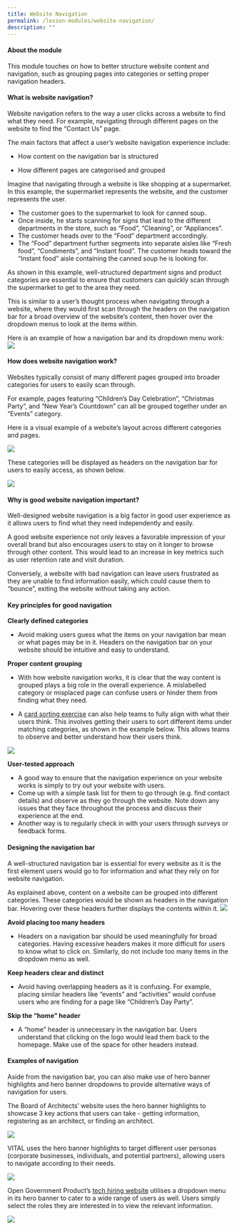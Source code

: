 ```yaml
---
title: Website Navigation
permalink: /lesson-modules/website-navigation/
description: ""
---
```

#### About the module ####
This module touches on how to better structure website content and navigation, such as grouping pages into categories or setting proper navigation headers.

#### What is website navigation? ####

Website navigation refers to the way a user clicks across a website to find what they need. For example, navigating through different pages on the website to find the “Contact Us” page. 

The main factors that affect a user’s website navigation experience include:

*   How content on the navigation bar is structured
    
*   How different pages are categorised and grouped
    

Imagine that navigating through a website is like shopping at a supermarket. In this example, the supermarket represents the website, and the customer represents the user.

*   The customer goes to the supermarket to look for canned soup. 
*   Once inside, he starts scanning for signs that lead to the different departments in the store, such as “Food”, “Cleaning”, or “Appliances”. 
*   The customer heads over to the “Food” department accordingly.
*   The “Food” department further segments into separate aisles like “Fresh food”, “Condiments”, and “Instant food”. The customer heads toward the “Instant food” aisle containing the canned soup he is looking for.

As shown in this example, well-structured department signs and product categories are essential to ensure that customers can quickly scan through the supermarket to get to the area they need.

This is similar to a user’s thought process when navigating through a website, where they would first scan through the headers on the navigation bar for a broad overview of the website’s content, then hover over the dropdown menus to look at the items within.

Here is an example of how a navigation bar and its dropdown menu work:
![](/images/Website%20navigation.png)

#### How does website navigation work? ####

Websites typically consist of many different pages grouped into broader categories for users to easily scan through.

For example, pages featuring “Children’s Day Celebration”, “Christmas Party”, and “New Year’s Countdown” can all be grouped together under an “Events” category.

Here is a visual example of a website’s layout across different categories and pages.

![](/images/Website%20navigation%202.png)

These categories will be displayed as headers on the navigation bar for users to easily access, as shown below.

![](/images/Website%20Navigation%203.png)

#### Why is good website navigation important? ####

Well-designed website navigation is a big factor in good user experience as it allows users to find what they need independently and easily. 

A good website experience not only leaves a favorable impression of your overall brand but also encourages users to stay on it longer to browse through other content. This would lead to an increase in key metrics such as user retention rate and visit duration. 

Conversely, a website with bad navigation can leave users frustrated as they are unable to find information easily, which could cause them to “bounce”, exiting the website without taking any action.

#### Key principles for good navigation ####

**Clearly defined categories**
- Avoid making users guess what the items on your navigation bar mean or what pages may be in it. Headers on the navigation bar on your website should be intuitive and easy to understand.

  
**Proper content grouping**
- With how website navigation works, it is clear that the way content is grouped plays a big role in the overall experience. A mislabelled category or misplaced page can confuse users or hinder them from finding what they need. 

- A [card sorting exercise](https://www.nngroup.com/articles/card-sorting-definition/) can also help teams to fully align with what their users think. This involves getting their users to sort different items under matching categories, as shown in the example below. This allows teams to observe and better understand how their users think.

![](/images/Website%20Navigation%204.png)

**User-tested approach**

- A good way to ensure that the navigation experience on your website works is simply to try out your website with users. 
- Come up with a simple task list for them to go through (e.g. find contact details) and observe as they go through the website. Note down any issues that they face throughout the process and discuss their experience at the end.
- Another way is to regularly check in with your users through surveys or feedback forms.


#### Designing the navigation bar ####

A well-structured navigation bar is essential for every website as it is the first element users would go to for information and what they rely on for website navigation.

As explained above, content on a website can be grouped into different categories. These categories would be shown as headers in the navigation bar. Hovering over these headers further displays the contents within it.
![](/images/Website%20Navigation%205.png)

**Avoid placing too many headers**

- Headers on a navigation bar should be used meaningfully for broad categories. Having excessive headers makes it more difficult for users to know what to click on. Similarly, do not include too many items in the dropdown menu as well.

**Keep headers clear and distinct**

- Avoid having overlapping headers as it is confusing. For example, placing similar headers like “events” and “activities” would confuse users who are finding for a page like “Children’s Day Party”.
 

**Skip the “home” header**
- A “home” header is unnecessary in the navigation bar. Users understand that clicking on the logo would lead them back to the homepage. Make use of the space for other headers instead.

#### Examples of navigation ####

Aside from the navigation bar, you can also make use of hero banner highlights and hero banner dropdowns to provide alternative ways of navigation for users.

The Board of Architects’ website uses the hero banner highlights to showcase 3 key actions that users can take - getting information, registering as an architect, or finding an architect.

![](/images/Website%20Navigation%206.png)

VITAL uses the hero banner highlights to target different user personas (corporate businesses, individuals, and potential partners), allowing users to navigate according to their needs.

![](/images/Website%20Navigation%207.png)

Open Government Product’s [tech hiring website](https://techhiring.open.gov.sg/) utilises a dropdown menu in its hero banner to cater to a wide range of users as well. Users simply select the roles they are interested in to view the relevant information.

![](/images/Website%20Navigation%208.png)